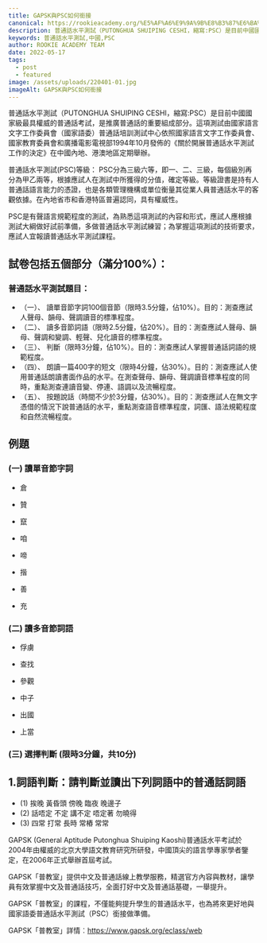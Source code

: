 ```yaml
---
title: GAPSK與PSC如何銜接
canonical: https://rookieacademy.org/%E5%AF%A6%E9%9A%9B%E8%B3%87%E6%BA%90/GAPSK%E8%88%87PSC%E5%A6%82%E4%BD%95%E9%8A%9C%E6%8E%A5
description: 普通話水平測試（PUTONGHUA SHUIPING CESHI，縮寫:PSC）是目前中國國家級最具權威的普通話考試。幼、小、中學習階段究竟如何接上去考PSC試呢?
keywords: 普通話水平測試,中國,PSC
author: ROOKIE ACADEMY TEAM
date: 2022-05-17
tags:
  - post
  - featured
image: /assets/uploads/220401-01.jpg
imageAlt: GAPSK與PSC如何銜接
---
```


普通話水平測試（PUTONGHUA SHUIPING CESHI，縮寫:PSC）是目前中國國家級最具權威的普通話考試，是推廣普通話的重要組成部分。這項測試由國家語言文字工作委員會（國家語委）普通話培訓測試中心依照國家語言文字工作委員會、國家教育委員會和廣播電影電視部1994年10月發佈的《關於開展普通話水平測試工作的決定》在中國內地、港澳地區定期舉辦。

普通話水平測試(PSC)等級：
PSC分為三級六等，即一、二、三級，每個級別再分為甲乙兩等，根據應試人在測試中所獲得的分值，確定等級。等級證書是持有人普通話語言能力的憑證，也是各類管理機構或單位衡量其從業人員普通話水平的客觀依據。在內地省市和香港特區普遍認同，具有權威性。

PSC是有聲語言規範程度的測試，為熟悉這項測試的內容和形式，應試人應根據測試大綱做好試前準備，多做普通話水平測試練習；為掌握這項測試的技術要求，應試人宜報讀普通話水平測試課程。

## 試卷包括五個部分（滿分100%）：
### 普通話水平測試題目：
* （一）、 讀單音節字詞100個音節（限時3.5分鐘，佔10%）。目的：測查應試人聲母、韻母、聲調讀音的標準程度。
* （二）、 讀多音節詞語（限時2.5分鐘，佔20%）。目的：測查應試人聲母、韻母、聲調和變調、輕聲、兒化讀音的標準程度。
* （三）、 判斷（限時3分鐘，佔10%）。目的：測查應試人掌握普通話詞語的規範程度。
* （四）、 朗讀一篇400字的短文（限時4分鐘，佔30%）。目的：測查應試人使用普通話朗讀書面作品的水平。在測查聲母、韻母、聲調讀音標準程度的同時，重點測查連讀音變、停連、語調以及流暢程度。
* （五）、 按題說話（時間不少於3分鐘，佔30%）。目的：測查應試人在無文字憑借的情況下說普通話的水平，重點測查語音標準程度，詞匯、語法規範程度和自然流暢程度。

## 例題
### (一) 讀單音節字詞

* 倉

* 贊

* 竄

* 咱

* 啼

* 揩

* 善

* 充

### (二) 讀多音節詞語

* 俘虜

* 查找

* 參觀

* 中子

* 出國

* 上當

### (三) 選擇判斷 (限時3分鐘，共10分)

## 1.詞語判斷：請判斷並讀出下列詞語中的普通話詞語
* (1) 挨晚    黃昏頭    傍晚    臨夜    晚邊子
* (2) 話唔定    不定    講不定    唔定著    勿曉得
* (3) 四常    打常    長時    常樁    常常

 

GAPSK (General Aptitude Putonghua Shuiping Kaoshi)普通話水平考試於2004年由權威的北京大學語文教育研究所研發，中國頂尖的語言學專家學者鑒定，在2006年正式舉辦首屆考試。

GAPSK「普教室」提供中文及普通話線上教學服務，精選官方內容與教材，讓學員有效掌握中文及普通話技巧，全面打好中文及普通話基礎，一舉提升。

GAPSK「普教室」的課程，不僅能夠提升學生的普通話水平，也為將來更好地與國家語委普通話水平測試（PSC）銜接做準備。

GAPSK「普教室」詳情︰https://www.gapsk.org/eclass/web